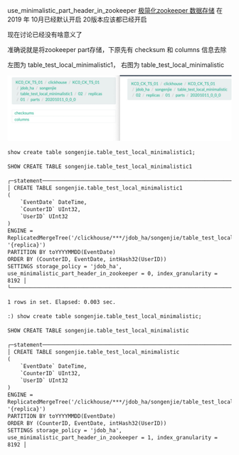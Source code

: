 use_minimalistic_part_header_in_zookeeper [极简化zookeeper 数据存储](https://github.com/ClickHouse/ClickHouse/pull/6850/files) 在 2019 年 10月已经默认开启 20版本应该都已经开启

现在讨论已经没有啥意义了

准确说就是将zookeeper part存储，下原先有 checksum 和 columns 信息去除

左图为 table_test_local_minimalistic1， 右图为 table_test_local_minimalistic



![A9047327-CE1D-494E-A965-12DA1AD571CF](../../../source/A9047327-CE1D-494E-A965-12DA1AD571CF.jpg)



```mysql
show create table songenjie.table_test_local_minimalistic1;

SHOW CREATE TABLE songenjie.table_test_local_minimalistic1

┌─statement──────────────────────────────────────────────────────────────────────────────────────────────────────────────────────────────────────────────────────────────────────────────────────────────────────────────────────────────────────────────────┐
│ CREATE TABLE songenjie.table_test_local_minimalistic1
(
    `EventDate` DateTime,
    `CounterID` UInt32,
    `UserID` UInt32
)
ENGINE = ReplicatedMergeTree('/clickhouse/***/jdob_ha/songenjie/table_test_local_minimalistic1/{shard}', '{replica}')
PARTITION BY toYYYYMMDD(EventDate)
ORDER BY (CounterID, EventDate, intHash32(UserID))
SETTINGS storage_policy = 'jdob_ha', use_minimalistic_part_header_in_zookeeper = 0, index_granularity = 8192 │
└────────────────────────────────────────────────────────────────────────────────────────────────────────────────────────────────────────────────────────────────────────────────────────────────────────────────────────────────────────────────────────────┘

1 rows in set. Elapsed: 0.003 sec.

:) show create table songenjie.table_test_local_minimalistic;

SHOW CREATE TABLE songenjie.table_test_local_minimalistic

┌─statement──────────────────────────────────────────────────────────────────────────────────────────────────────────────────────────────────────────────────────────────────────────────────────────────────────────────────────────────────────────────────┐
│ CREATE TABLE songenjie.table_test_local_minimalistic
(
    `EventDate` DateTime,
    `CounterID` UInt32,
    `UserID` UInt32
)
ENGINE = ReplicatedMergeTree('/clickhouse/***/jdob_ha/songenjie/table_test_local_minimalistic/{shard}', '{replica}')
PARTITION BY toYYYYMMDD(EventDate)
ORDER BY (CounterID, EventDate, intHash32(UserID))
SETTINGS storage_policy = 'jdob_ha', use_minimalistic_part_header_in_zookeeper = 1, index_granularity = 8192 │
```




